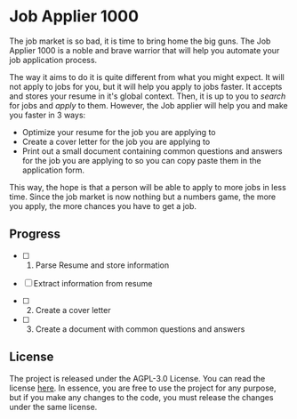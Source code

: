 # Job Applier 1000

The job market is so bad, it is time to bring home the big guns.
The Job Applier 1000 is a noble and brave warrior that will help you automate your job application process.

The way it aims to do it is quite different from what you might expect. It will not apply to jobs for you, but it will help you apply to jobs faster.
It accepts and stores your resume in it's global context.
Then, it is up to you to *search* for jobs and *apply* to them.
However, the Job applier will help you and make you faster in 3 ways:

- Optimize your resume for the job you are applying to
- Create a cover letter for the job you are applying to
- Print out a small document containing common questions and answers for the job you are applying to so you can copy paste them in the application form.

This way, the hope is that a person will be able to apply to more jobs in less time.
Since the job market is now nothing but a numbers game, the more you apply, the more chances you have to get a job.

## Progress

- [ ] 1. Parse Resume and store information
- [ ] Extract information from resume

- [ ] 2. Create a cover letter

- [ ] 3. Create a document with common questions and answers

## License

The project is released under the AGPL-3.0 License. You can read the license [here](LICENSE.md). In essence, you are free to use the project for any purpose, but if you make any changes to the code, you must release the changes under the same license.
